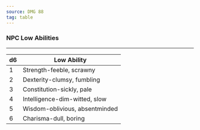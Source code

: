 ```yaml
---
source: DMG 88
tag: table
---
```


### NPC Low Abilities
---
|d6|Low Ability|
|----|------------|
|1|Strength-feeble, scrawny|
|2|Dexterity-clumsy, fumbling|
|3|Constitution-sickly, pale|
|4|Intelligence-dim-witted, slow|
|5|Wisdom-oblivious, absentminded|
|6|Charisma-dull, boring|
